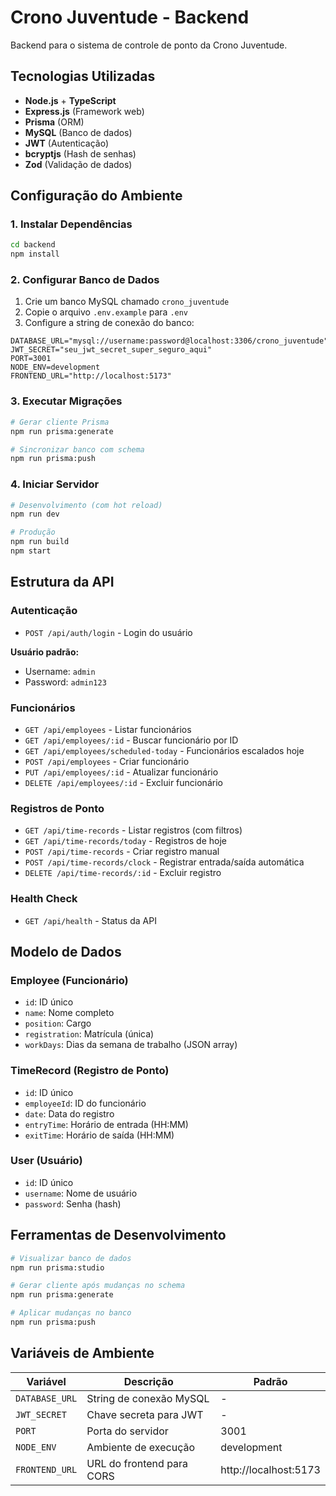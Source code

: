 # Crono Juventude - Backend

Backend para o sistema de controle de ponto da Crono Juventude.

## Tecnologias Utilizadas

- **Node.js** + **TypeScript**
- **Express.js** (Framework web)
- **Prisma** (ORM)
- **MySQL** (Banco de dados)
- **JWT** (Autenticação)
- **bcryptjs** (Hash de senhas)
- **Zod** (Validação de dados)

## Configuração do Ambiente

### 1. Instalar Dependências

```bash
cd backend
npm install
```

### 2. Configurar Banco de Dados

1. Crie um banco MySQL chamado `crono_juventude`
2. Copie o arquivo `.env.example` para `.env`
3. Configure a string de conexão do banco:

```env
DATABASE_URL="mysql://username:password@localhost:3306/crono_juventude"
JWT_SECRET="seu_jwt_secret_super_seguro_aqui"
PORT=3001
NODE_ENV=development
FRONTEND_URL="http://localhost:5173"
```

### 3. Executar Migrações

```bash
# Gerar cliente Prisma
npm run prisma:generate

# Sincronizar banco com schema
npm run prisma:push
```

### 4. Iniciar Servidor

```bash
# Desenvolvimento (com hot reload)
npm run dev

# Produção
npm run build
npm start
```

## Estrutura da API

### Autenticação

- `POST /api/auth/login` - Login do usuário

**Usuário padrão:**
- Username: `admin`
- Password: `admin123`

### Funcionários

- `GET /api/employees` - Listar funcionários
- `GET /api/employees/:id` - Buscar funcionário por ID
- `GET /api/employees/scheduled-today` - Funcionários escalados hoje
- `POST /api/employees` - Criar funcionário
- `PUT /api/employees/:id` - Atualizar funcionário
- `DELETE /api/employees/:id` - Excluir funcionário

### Registros de Ponto

- `GET /api/time-records` - Listar registros (com filtros)
- `GET /api/time-records/today` - Registros de hoje
- `POST /api/time-records` - Criar registro manual
- `POST /api/time-records/clock` - Registrar entrada/saída automática
- `DELETE /api/time-records/:id` - Excluir registro

### Health Check

- `GET /api/health` - Status da API

## Modelo de Dados

### Employee (Funcionário)
- `id`: ID único
- `name`: Nome completo
- `position`: Cargo
- `registration`: Matrícula (única)
- `workDays`: Dias da semana de trabalho (JSON array)

### TimeRecord (Registro de Ponto)
- `id`: ID único
- `employeeId`: ID do funcionário
- `date`: Data do registro
- `entryTime`: Horário de entrada (HH:MM)
- `exitTime`: Horário de saída (HH:MM)

### User (Usuário)
- `id`: ID único
- `username`: Nome de usuário
- `password`: Senha (hash)

## Ferramentas de Desenvolvimento

```bash
# Visualizar banco de dados
npm run prisma:studio

# Gerar cliente após mudanças no schema
npm run prisma:generate

# Aplicar mudanças no banco
npm run prisma:push
```

## Variáveis de Ambiente

| Variável | Descrição | Padrão |
|----------|-----------|---------|
| `DATABASE_URL` | String de conexão MySQL | - |
| `JWT_SECRET` | Chave secreta para JWT | - |
| `PORT` | Porta do servidor | 3001 |
| `NODE_ENV` | Ambiente de execução | development |
| `FRONTEND_URL` | URL do frontend para CORS | http://localhost:5173 |
